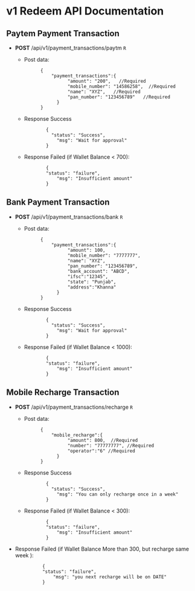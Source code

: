 # v1 Redeem API Documentation

## Paytem Payment Transaction

* **POST** /api/v1/payment_transactions/paytm `R`
  * Post data:

              {
                  "payment_transactions":{
                  		"amount": "200",   //Required
                  		"mobile_number": "14586258",  //Required
                  		"name": "XYZ",   //Required
                  		"pan_number": "123456789"   //Required
                  	}
              }

  * Response Success

                {
                  "status": "Success",
                  	"msg": "Wait for approval"
                }

  * Response Failed  (if Wallet Balance < 700):

                {
                "status": "failure",
                  	"msg": "Insufficient amount"
                }



## Bank Payment Transaction

* **POST** /api/v1/payment_transactions/bank `R`
  * Post data:

              {
                  "payment_transactions":{
                  		"amount": 100,
                  		"mobile_number": "7777777",
                  		"name": "XYZ",
                  		"pan_number": "123456789",
                  		"bank_account": "ABCD",
                  		"ifsc":"12345",
                  		"state": "Punjab",
                  		"address":"Khanna"
                  	}
              }

  * Response Success

                {
                  "status": "Success",
                  	"msg": "Wait for approval"
                }

  * Response Failed  (if Wallet Balance < 1000):

                {
                "status": "failure",
                  	"msg": "Insufficient amount"
                }





## Mobile Recharge Transaction

* **POST** /api/v1/payment_transactions/recharge `R`
  * Post data:

              {
                  "mobile_recharge":{
                  		"amount": 800,  //Required
                  		"number": "77777777", //Required
                  		"operator":"6" //Required
                  	}
              }

  * Response Success

                {
                  "status": "Success",
                  	"msg": "You can only recharge once in a week"
                }

  * Response Failed  (if Wallet Balance < 300):

                {
                "status": "failure",
                  	"msg": "Insufficient amount"
                }

* Response Failed  (if Wallet Balance More than 300, but recharge same week ):

                {
                "status": "failure",
                  	"msg": "you next recharge will be on DATE"
                }

